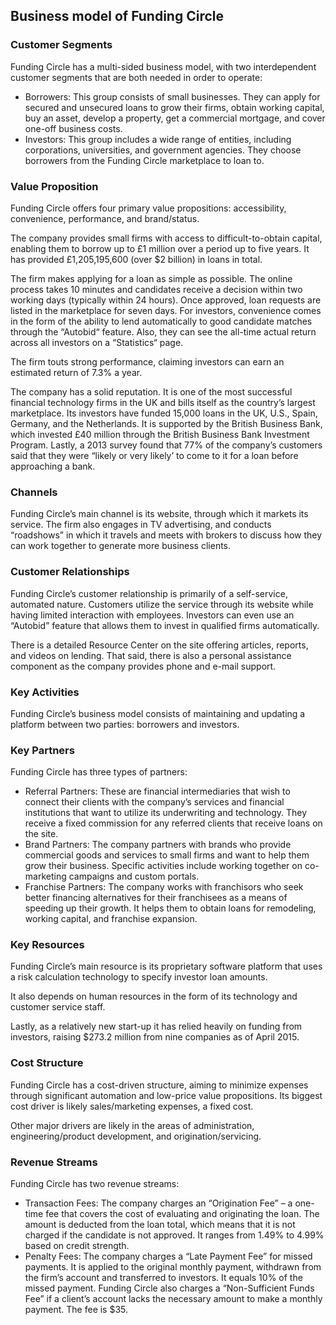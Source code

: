Business model of Funding Circle
--------------------------------

 ### Customer Segments

 Funding Circle has a multi-sided business model, with two interdependent customer segments that are both needed in order to operate:

  * Borrowers: This group consists of small businesses. They can apply for secured and unsecured loans to grow their firms, obtain working capital, buy an asset, develop a property, get a commercial mortgage, and cover one-off business costs.
 * Investors: This group includes a wide range of entities, including corporations, universities, and government agencies. They choose borrowers from the Funding Circle marketplace to loan to.
  ### Value Proposition

 Funding Circle offers four primary value propositions: accessibility, convenience, performance, and brand/status.

 The company provides small firms with access to difficult-to-obtain capital, enabling them to borrow up to £1 million over a period up to five years. It has provided £1,205,195,600 (over $2 billion) in loans in total.

 The firm makes applying for a loan as simple as possible. The online process takes 10 minutes and candidates receive a decision within two working days (typically within 24 hours). Once approved, loan requests are listed in the marketplace for seven days. For investors, convenience comes in the form of the ability to lend automatically to good candidate matches through the “Autobid“ feature. Also, they can see the all-time actual return across all investors on a “Statistics“ page.

 The firm touts strong performance, claiming investors can earn an estimated return of 7.3% a year.

 The company has a solid reputation. It is one of the most successful financial technology firms in the UK and bills itself as the country’s largest marketplace. Its investors have funded 15,000 loans in the UK, U.S., Spain, Germany, and the Netherlands. It is supported by the British Business Bank, which invested £40 million through the British Business Bank Investment Program. Lastly, a 2013 survey found that 77% of the company’s customers said that they were “likely or very likely’ to come to it for a loan before approaching a bank.

 ### Channels

 Funding Circle’s main channel is its website, through which it markets its service. The firm also engages in TV advertising, and conducts “roadshows” in which it travels and meets with brokers to discuss how they can work together to generate more business clients.

 ### Customer Relationships

 Funding Circle’s customer relationship is primarily of a self-service, automated nature. Customers utilize the service through its website while having limited interaction with employees. Investors can even use an “Autobid” feature that allows them to invest in qualified firms automatically.

 There is a detailed Resource Center on the site offering articles, reports, and videos on lending. That said, there is also a personal assistance component as the company provides phone and e-mail support.

 ### Key Activities

 Funding Circle’s business model consists of maintaining and updating a platform between two parties: borrowers and investors.

 ### Key Partners

 Funding Circle has three types of partners:

  * Referral Partners: These are financial intermediaries that wish to connect their clients with the company’s services and financial institutions that want to utilize its underwriting and technology. They receive a fixed commission for any referred clients that receive loans on the site.
 * Brand Partners: The company partners with brands who provide commercial goods and services to small firms and want to help them grow their business. Specific activities include working together on co-marketing campaigns and custom portals.
 * Franchise Partners: The company works with franchisors who seek better financing alternatives for their franchisees as a means of speeding up their growth. It helps them to obtain loans for remodeling, working capital, and franchise expansion.
  ### Key Resources

 Funding Circle’s main resource is its proprietary software platform that uses a risk calculation technology to specify investor loan amounts.

 It also depends on human resources in the form of its technology and customer service staff.

 Lastly, as a relatively new start-up it has relied heavily on funding from investors, raising $273.2 million from nine companies as of April 2015.

 ### Cost Structure

 Funding Circle has a cost-driven structure, aiming to minimize expenses through significant automation and low-price value propositions. Its biggest cost driver is likely sales/marketing expenses, a fixed cost.

 Other major drivers are likely in the areas of administration, engineering/product development, and origination/servicing.

 ### Revenue Streams

 Funding Circle has two revenue streams:

  * Transaction Fees: The company charges an “Origination Fee” – a one-time fee that covers the cost of evaluating and originating the loan. The amount is deducted from the loan total, which means that it is not charged if the candidate is not approved. It ranges from 1.49% to 4.99% based on credit strength.
 * Penalty Fees: The company charges a “Late Payment Fee” for missed payments. It is applied to the original monthly payment, withdrawn from the firm’s account and transferred to investors. It equals 10% of the missed payment. Funding Circle also charges a “Non-Sufficient Funds Fee” if a client’s account lacks the necessary amount to make a monthly payment. The fee is $35.